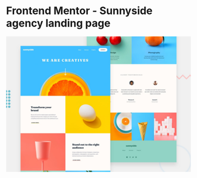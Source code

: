 # Frontend Mentor - Sunnyside agency landing page

![Design preview for the Sunnyside agency landing page coding challenge](./src/assets/images/preview.jpg)